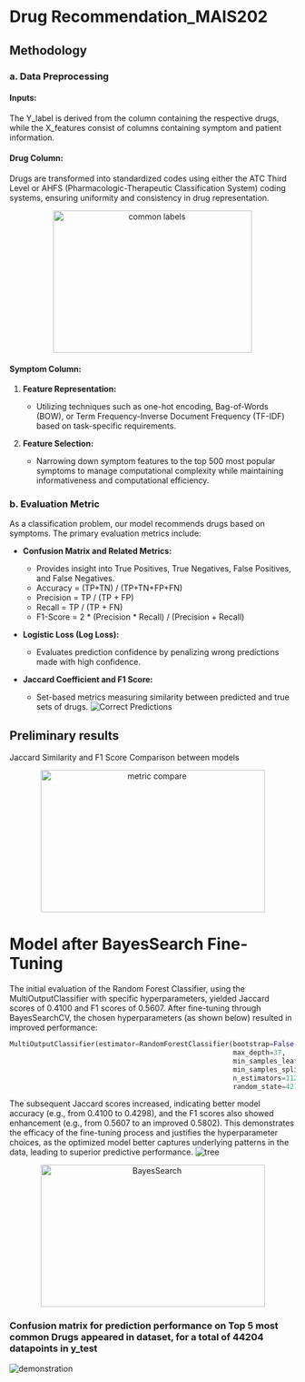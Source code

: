 # Drug Recommendation_MAIS202

## Methodology

### a. Data Preprocessing

#### Inputs:
The Y_label is derived from the column containing the respective drugs, while the X_features consist of columns containing symptom and patient information.

#### Drug Column:
Drugs are transformed into standardized codes using either the ATC Third Level or AHFS (Pharmacologic-Therapeutic Classification System) coding systems, ensuring uniformity and consistency in drug representation.
<div align="center">
  <img src="https://github.com/Angelawork/Drug-Recommendation_MAIS202/assets/113480613/468b668b-db6b-43be-88da-ab679d6f5c22" alt="common labels" style="width:350px;height:250px;">
</div>

#### Symptom Column:
1. **Feature Representation:**
   - Utilizing techniques such as one-hot encoding, Bag-of-Words (BOW), or Term Frequency-Inverse Document Frequency (TF-IDF) based on task-specific requirements.
   
2. **Feature Selection:**
   - Narrowing down symptom features to the top 500 most popular symptoms to manage computational complexity while maintaining informativeness and computational efficiency.

### b. Evaluation Metric

As a classification problem, our model recommends drugs based on symptoms. The primary evaluation metrics include:

* **Confusion Matrix and Related Metrics:**
  - Provides insight into True Positives, True Negatives, False Positives, and False Negatives.
  - Accuracy = (TP+TN) / (TP+TN+FP+FN)
  - Precision = TP / (TP + FP)
  - Recall = TP / (TP + FN)
  - F1-Score = 2 * (Precision * Recall) / (Precision + Recall)

* **Logistic Loss (Log Loss):**
  - Evaluates prediction confidence by penalizing wrong predictions made with high confidence.

* **Jaccard Coefficient and F1 Score:**
  - Set-based metrics measuring similarity between predicted and true sets of drugs.
![Correct Predictions](https://github.com/Angelawork/Drug-Recommendation_MAIS202/assets/113480613/d17b11d5-6e1e-473b-b5a5-47402421032d)

## Preliminary results
Jaccard Similarity and F1 Score Comparison between models
<div align="center">
  <img src="https://github.com/Angelawork/Drug-Recommendation_MAIS202/assets/113480613/6f778b3f-b96d-4c9f-9fac-09cc7efc2842" alt="metric compare" style="width:395px;height:250px;">
</div>

# Model after BayesSearch Fine-Tuning

The initial evaluation of the Random Forest Classifier, using the MultiOutputClassifier with specific hyperparameters, yielded Jaccard scores of 0.4100 and F1 scores of 0.5607. After fine-tuning through BayesSearchCV, the chosen hyperparameters (as shown below) resulted in improved performance:

```python
MultiOutputClassifier(estimator=RandomForestClassifier(bootstrap=False,
                                                       max_depth=37,
                                                       min_samples_leaf=4,
                                                       min_samples_split=14,
                                                       n_estimators=112,
                                                       random_state=42))
```
The subsequent Jaccard scores increased, indicating better model accuracy (e.g., from 0.4100 to 0.4298), and the F1 scores also showed enhancement (e.g., from 0.5607 to an improved 0.5802). This demonstrates the efficacy of the fine-tuning process and justifies the hyperparameter choices, as the optimized model better captures underlying patterns in the data, leading to superior predictive performance.
![tree](https://github.com/Angelawork/Drug-Recommendation_MAIS202/assets/113480613/17d16929-b0c2-44cc-a0a8-decdbe6a36c6)
<div align="center">
  <img src="https://github.com/Angelawork/Drug-Recommendation_MAIS202/assets/113480613/12877a3c-9f64-4789-8e46-7365525db704" alt="BayesSearch" style="width:395px;height:250px;">
</div>

### Confusion matrix for prediction performance on Top 5 most common Drugs appeared in dataset, for a total of 44204 datapoints in y_test
![demonstration](https://github.com/Angelawork/Drug-Recommendation_MAIS202/assets/113480613/75dd1106-1798-4051-b7a6-b862774f72fb)

